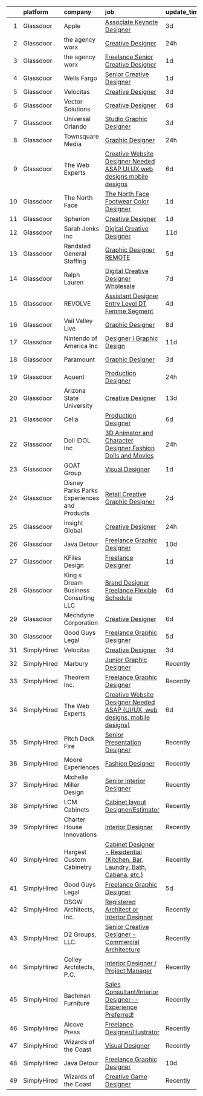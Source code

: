 

|    | platform    | company                                      | job                                                                                                                                                                                                                                                                                                                                                                                                                                                                                                                                                                                                                                                                                                                                                                                                                                                                                                                                                                                                                                                                                                                                                                                                                                                                                                                                                                                                                                                                       | update_time   | location              |
|---:|:------------|:---------------------------------------------|:--------------------------------------------------------------------------------------------------------------------------------------------------------------------------------------------------------------------------------------------------------------------------------------------------------------------------------------------------------------------------------------------------------------------------------------------------------------------------------------------------------------------------------------------------------------------------------------------------------------------------------------------------------------------------------------------------------------------------------------------------------------------------------------------------------------------------------------------------------------------------------------------------------------------------------------------------------------------------------------------------------------------------------------------------------------------------------------------------------------------------------------------------------------------------------------------------------------------------------------------------------------------------------------------------------------------------------------------------------------------------------------------------------------------------------------------------------------------------|:--------------|:----------------------|
|  1 | Glassdoor   | Apple                                        | [Associate Keynote Designer](https://www.glassdoor.com/partner/jobListing.htm?pos=121&ao=1136043&s=58&guid=00000181f6547be48c5bf4cf1a0bc350&src=GD_JOB_AD&t=SR&vt=w&cs=1_51b2e2d8&cb=1657695141402&jobListingId=1007994885822&jrtk=3-0-1g7r58v5ekhrc801-1g7r58v5rg2r3800-d364f6aa50efa23d-)                                                                                                                                                                                                                                                                                                                                                                                                                                                                                                                                                                                                                                                                                                                                                                                                                                                                                                                                                                                                                                                                                                                                                                               | 3d            | Cupertino, CA         |
|  2 | Glassdoor   | the agency worx                              | [Creative Designer](https://www.glassdoor.com/partner/jobListing.htm?pos=108&ao=1110586&s=58&guid=00000181f6547be48c5bf4cf1a0bc350&src=GD_JOB_AD&t=SR&vt=w&ea=1&cs=1_599f0707&cb=1657695141401&jobListingId=1007999979667&cpc=F41FEAB56D215062&jrtk=3-0-1g7r58v5ekhrc801-1g7r58v5rg2r3800-63945e7974dcb0bf--6NYlbfkN0CNOKpjDIEH11s39GTuUki_mvxNbnX5BtDlH5CMrheAnKze_5JrwQ4joDkGUDohP_RybvKQguCwO2bzn207p_14mbiHcywFIa1HWF2UP0_3f5Zk975uTAq5uCVwflsu_JCSQSKbiQ7a0xIZd76aSwml-WNW-2GZAACyMpIWDnwBr8SUJBdJ9gJtZ6GRC9VA3ztO7J7_PUqS2aUqBTXpYRzkGR_EJEVqktX3I8phT7KOJExcmQx6GE42YOfEiOrEisIc3U08YxH7IFexwMVGFWaLZzIibBJ6TTMcadINhWO1LhueAV99bIAA9PzoBcvb-4_hHe1Mxvx0x9R25mFBDS10tPaPIpTZ7qbpAV_Ab4sYDQCpxkYguh3yq5taw83ErSPtoh9SvB5aXunmJkb_vdI-Q3Asn6J6wA8VYRR-uB5QLdmn8z2Ki09h3NGjKkmqFUCqI9J7jJSrp_liJWbtFDIryMg4If3L2H9iGBVwuvTvI0-Q4AxxqDX6znj3sTf8Xms%3D)                                                                                                                                                                                                                                                                                                                                                                                                                                                                                                                                                                                                                | 24h           | Remote                |
|  3 | Glassdoor   | the agency worx                              | [Freelance Senior Creative Designer](https://www.glassdoor.com/partner/jobListing.htm?pos=111&ao=1110586&s=58&guid=00000181f6547be48c5bf4cf1a0bc350&src=GD_JOB_AD&t=SR&vt=w&ea=1&cs=1_86e3f4ce&cb=1657695141401&jobListingId=1007998735659&cpc=9908D8D4413DBB8A&jrtk=3-0-1g7r58v5ekhrc801-1g7r58v5rg2r3800-b5c41cbed128a677--6NYlbfkN0CNOKpjDIEH11s39GTuUki_mvxNbnX5BtDlH5CMrheAnKze_5JrwQ4joDkGUDohP_TA04WnU3xz8K_J9zmRNOF9Ri1EI2Q2bb9NQ-CezfspfnTBjQTnEa9VBhVw7Ap5OL0U3sVrDvue7xxMSHE-6OVqtzTv0qf6sE8nhqyjJuIjpa8PBry4FIvBQDA98jD0P99fg0AqD_-eUWyTGygMusyCjLQkyh2mpYAN6QL00kPlSkSS9fAtfGs526LL8f-CdPgTAhRDkLRrX0n9jYT3RI18FD_GllOlhzakm69RnlGbJ13QJ6vrtTzjLaRuhdsqsE-Gp-J87qNFx8QpX2GQn4ryr73Rd-MytxFT32_YPIl9jvoQp0eJnaKIwpHmfnAJlN-DvzGU-066NZkuX8T5nS4qLGOpHTtSLCUGQMbpLnMHiHMKWUPttMIQuCT7I63mfQd5HBIPubFbHFZHwt3xBK66uHn-1yirQgQ9UEgnVaFCdwmZ794x_R8zI-UIUISDh6U%3D)                                                                                                                                                                                                                                                                                                                                                                                                                                                                                                                                                                                               | 1d            | New York, NY          |
|  4 | Glassdoor   | Wells Fargo                                  | [Senior Creative Designer](https://www.glassdoor.com/partner/jobListing.htm?pos=105&ao=1110586&s=58&guid=00000181f6547be48c5bf4cf1a0bc350&src=GD_JOB_AD&t=SR&vt=w&cs=1_97ce9e8d&cb=1657695141399&jobListingId=1007998123713&cpc=334ABAF5D42DC775&jrtk=3-0-1g7r58v5ekhrc801-1g7r58v5rg2r3800-49905434c79913ed--6NYlbfkN0A0sLjryQUNkc81K2goHfqpo9JHml6Vo2yWT4XuRGLXtsN7afMoSAWdqBM3YHWeqUyQSD6a69BnF3DM5XVRxd-nXq6Rk28EhL1InB6dRjYNyz34TPjZc6EOxJNPAO2LEpbg0cv0Gg_4AzCc6sCV_mFe_9rDOhi5pxCrY9nbOlMvHI62ZgTUTFQ6OoQkiOsHozkk2uYS1ZljqD8WK8exVpY_3LXliqR0gVS-tiZmMYwt2RJRIUnIfx9_zJYulZ2_o1ZKGfLZgHzXxO8jNWK_2XX5VEEj5WQAO9bvknBZukBPAVJHDfr1GJ37O8dhwMIL0h_mYPyScokuDrxvRvc2cqmnFvqtnp0oOlT30sFJW7dkyjcHQpc73b2fQmsdo6Gts98GN_QUneIbODJ9_uzStWiE8sBV3ShgmTccbd0_-Mt2EgAo2QwUMR9tW-re8zJ5m0JXu6hCk9Qk2eIQii9nms9qG-_VpQwXZV27XUdiGU2gV3T-o6ry24hvFVnyH0fF0qcysJ4p8coTq1WlgdR6Pg6mD8ZNRofNUQapXWfPCPF_vv22rjZyrkR9Nlm-osNk30S9l8LQybn2brKrOimiuv7EVUGrJQl6ThtbZX9s9tk0kSnXx66OxmdjJNo24-uDK1nJxFim5g2nL23KKiFZ3m7ajiGGkswGIMRxd9DVYfn2mCQQQOQl97FI4t0wKUaXkZIUkn44B2wrk_ZDUq4i8vZKrpPhO85bNUBbhsejADVGoP32-9TcvKDD-ZoVVmPBYiPNlMq4xvsX9890CijwQFEe)                                                                                                                                                                                                                                                                                                                            | 1d            | Minneapolis, MN       |
|  5 | Glassdoor   | Velocitas                                    | [Creative Designer](https://www.glassdoor.com/partner/jobListing.htm?pos=112&ao=1136043&s=58&guid=00000181f6547be48c5bf4cf1a0bc350&src=GD_JOB_AD&t=SR&vt=w&ea=1&cs=1_3b39d8bc&cb=1657695141401&jobListingId=1007994273602&jrtk=3-0-1g7r58v5ekhrc801-1g7r58v5rg2r3800-40da8c048c689c67-)                                                                                                                                                                                                                                                                                                                                                                                                                                                                                                                                                                                                                                                                                                                                                                                                                                                                                                                                                                                                                                                                                                                                                                                   | 3d            | Remote                |
|  6 | Glassdoor   | Vector Solutions                             | [Creative Designer](https://www.glassdoor.com/partner/jobListing.htm?pos=125&ao=1136043&s=58&guid=00000181f6547be48c5bf4cf1a0bc350&src=GD_JOB_AD&t=SR&vt=w&cs=1_ce44abc1&cb=1657695141402&jobListingId=1007987063991&jrtk=3-0-1g7r58v5ekhrc801-1g7r58v5rg2r3800-9cbdacf844987992-)                                                                                                                                                                                                                                                                                                                                                                                                                                                                                                                                                                                                                                                                                                                                                                                                                                                                                                                                                                                                                                                                                                                                                                                        | 6d            | Tampa, FL             |
|  7 | Glassdoor   | Universal Orlando                            | [Studio Graphic Designer](https://www.glassdoor.com/partner/jobListing.htm?pos=103&ao=1110586&s=58&guid=00000181f6547be48c5bf4cf1a0bc350&src=GD_JOB_AD&t=SR&vt=w&cs=1_4360ba67&cb=1657695141398&jobListingId=1007994248704&cpc=B101C867B3EF2D75&jrtk=3-0-1g7r58v5ekhrc801-1g7r58v5rg2r3800-d9b1f3fc848eb774--6NYlbfkN0A8dBNt2Xi2s2VyZMdbOlonzlm4bxv48OGaZczYzhjJpiI6hl9onzamCWYK6p40cmrPf8KFpFvn169F_2osZ3DcvhF0c06k_J5nKJf9_mtiga3ModBMry0t06a5__qkQh5wXE00SN3RUxBOu0o2Ml_bTxODvHTTgKmsqM_q7xVbXXYeAfkCBAGeAG2ANeBf-0j1r50ir1JoEnQ3VSpAkXnqRIWpsVeTBKZOUvu-tx4zEPBUOI73-2amLz-K6RZmcIrvlZSf0M0rrpFwt_6rc39Tngg6r1vHMv9xxI1T09TSn9HwXnU7GUVLSjJtzUqFlTQzYFzsfzr78EsphMN9n4UECUxyIwgATHjT6A296Ve_MY3DFPJ6EEQtnkqmTdT6MlKvs3s08SMzPRtBLge_e8RS2bdmfo2wpBgLVNrcGzDBZ4S0e_DCLeVdqAKSFxm0NLCmBS2iDqfXdCVLXTvb-p0E_B4vUYV56BMywdEV1_xA1VqcBEf6xjgPS9ScL15_7Lmye0VR3u_3i5aXU01rfbwDmeDjsoz2Q4rC_yPx-DR5kOUOHEP6kQfblvQkRw3mF9snUfC5K5weWaQIEzC-8u0thBtsyEF8WdNyryDWea_HhHGCZRlwPlbClHkeLH2WWi-mpeFdIvWeIMzy8ac318BnJAe0gDqsh9DS3jxWUkj-y89r4Gj8fC7gK-bmQBASDpUkwuqVSAcGHb4jJadMWN-gTf0mvrsX_ZV2k0a8_YALttI-PQtnMFXTOI06r5MDSPrO-dcE5Ho5CmSS9irfvWYvh0DEYF8r4Saw8mW8qE9mdXw-0Z5TnAZ9OWyxObPiVcpT5e_7zK5UkrLgxh0D4yS0Q5VhBh-xeBgIrHETVclyWt9Jippv5Um8pRiI-wduZ5P0QXv1xdrbazBHEBLKFTVr0OXk7zj8iFNEeeMy9SslVRcwrdo8BGjdddHZeNPGy4XO7VsnepZttpLYu1BmRX9_jDFPObcejU_1hOeBqDQbKcnjB59wzHnWzW-uLPFrt5oHo0Fqp5Gd1MVYQqKHu3w4MgkthWesL8VdCwdwKU5uFairb_RaWmpVGswZTo16dqpsv9YDs4-PuA%3D%3D) | 3d            | Orlando, FL           |
|  8 | Glassdoor   | Townsquare Media                             | [Graphic Designer](https://www.glassdoor.com/partner/jobListing.htm?pos=127&ao=1136043&s=58&guid=00000181f6547be48c5bf4cf1a0bc350&src=GD_JOB_AD&t=SR&vt=w&ea=1&cs=1_9b9e1183&cb=1657695141402&jobListingId=1008000280851&jrtk=3-0-1g7r58v5ekhrc801-1g7r58v5rg2r3800-93a2ead8f58ddc6e-)                                                                                                                                                                                                                                                                                                                                                                                                                                                                                                                                                                                                                                                                                                                                                                                                                                                                                                                                                                                                                                                                                                                                                                                    | 24h           | Charlotte, NC         |
|  9 | Glassdoor   | The Web Experts                              | [Creative Website Designer Needed ASAP  UI UX  web designs  mobile designs ](https://www.glassdoor.com/partner/jobListing.htm?pos=114&ao=1136043&s=58&guid=00000181f6547be48c5bf4cf1a0bc350&src=GD_JOB_AD&t=SR&vt=w&ea=1&cs=1_3fd91355&cb=1657695141401&jobListingId=1007987314718&jrtk=3-0-1g7r58v5ekhrc801-1g7r58v5rg2r3800-006496345e05e91e-)                                                                                                                                                                                                                                                                                                                                                                                                                                                                                                                                                                                                                                                                                                                                                                                                                                                                                                                                                                                                                                                                                                                          | 6d            | Remote                |
| 10 | Glassdoor   | The North Face                               | [The North Face  Footwear Color Designer](https://www.glassdoor.com/partner/jobListing.htm?pos=120&ao=1136043&s=58&guid=00000181f6547be48c5bf4cf1a0bc350&src=GD_JOB_AD&t=SR&vt=w&cs=1_76dca9d7&cb=1657695141402&jobListingId=1007998070345&jrtk=3-0-1g7r58v5ekhrc801-1g7r58v5rg2r3800-da2d3e2e160afeb7-)                                                                                                                                                                                                                                                                                                                                                                                                                                                                                                                                                                                                                                                                                                                                                                                                                                                                                                                                                                                                                                                                                                                                                                  | 1d            | Denver, CO            |
| 11 | Glassdoor   | Spherion                                     | [Creative Designer](https://www.glassdoor.com/partner/jobListing.htm?pos=107&ao=1110586&s=58&guid=00000181f6547be48c5bf4cf1a0bc350&src=GD_JOB_AD&t=SR&vt=w&ea=1&cs=1_698f1a91&cb=1657695141399&jobListingId=1007997451737&cpc=B076152010A3B66C&jrtk=3-0-1g7r58v5ekhrc801-1g7r58v5rg2r3800-1e1398609a68b71d--6NYlbfkN0BpNZHkGCYrNx41be8qaaTe0TzeBrdPS_PZvndxEDoRqCuH3CNcO_WgIxvH872q8BXocWzhpZ2eRKqkciQtsNBTawKLGBCPr2cWDGwrhQ-bf1cswthjJFSiqlVhhCMNwL2HoaXnVr_hlWdlAjgOm77T8-YWdXZWO3viAo31AQo78StG72DOM7TWp8lqTKskptDffn4gAaF6R7DsW1CGFOm8ntO_0yHHbSWfuxGVvRoT5T8yRP9xZuMN45BdrOF-z-fIDA5TOvzptPPBjq9Jp_MiCdq7TPZRNjnB8WkW-5jWRMZL_qM04uHrZ8Ip5gGufhS50f33TUAaEqmqOPujiMBI53v6IAxcVPU7z-L8lkrY7s07cnCG0610nWaIfDnN1sq5hr4vhfnfrtSxKjUiRtaLhyaUNo80rts63swH_pZEp8IeoRKmKROa_Crtv2I8sdNzIzA36CVp4-d88lszazpqulJ8lB1irViUiCEZbIM4BkyE18T0y-sxukf2ABvVE_vDvUiHDmc-Hw%3D%3D)                                                                                                                                                                                                                                                                                                                                                                                                                                                                                                                                                                                                  | 1d            | Lebanon, IN           |
| 12 | Glassdoor   | Sarah Jenks Inc                              | [Digital Creative Designer](https://www.glassdoor.com/partner/jobListing.htm?pos=128&ao=1136043&s=58&guid=00000181f6547be48c5bf4cf1a0bc350&src=GD_JOB_AD&t=SR&vt=w&ea=1&cs=1_f2e38490&cb=1657695141403&jobListingId=1007977320984&jrtk=3-0-1g7r58v5ekhrc801-1g7r58v5rg2r3800-4650c02421c899cf-)                                                                                                                                                                                                                                                                                                                                                                                                                                                                                                                                                                                                                                                                                                                                                                                                                                                                                                                                                                                                                                                                                                                                                                           | 11d           | Medfield, MA          |
| 13 | Glassdoor   | Randstad General Staffing                    | [Graphic Designer   REMOTE](https://www.glassdoor.com/partner/jobListing.htm?pos=110&ao=1110586&s=58&guid=00000181f6547be48c5bf4cf1a0bc350&src=GD_JOB_AD&t=SR&vt=w&ea=1&cs=1_c1e789b5&cb=1657695141400&jobListingId=1007990726948&cpc=2CAED5C921A5F994&jrtk=3-0-1g7r58v5ekhrc801-1g7r58v5rg2r3800-4705afaf81c910a4--6NYlbfkN0BP0SNj5t90jkfF5SbRhYc-YYyKnIlIACqwosTKYtJiUOPFcGVraBBNH3PqNVaKMlOuVmRJWKrrq4EM2jRhWlKfZxM8eXEywoHlN3U-M2UVWO94To79VdvpioeFj0KoewcVhePBU7vspZEM1G4UbOHc7zykI3Y0lskQjYjoXHr1-1fzniQvjeCbaTnFzzO3sOcAt_Ic9LLFUTaXdMJGyn7o6Qj50jRCu8SzlSMTNlp1kO6xgCzZ2A45hsCpqEAwmz-IkvDN8rcqP-HYs0tmGEaky8I-dCCMpeO5S6ZfLFo4Zk9WLj4mAgXvElpWGbe4RxcnTnLiGg5P2ZG-RnJLd1wQcPwYGq9e-vVuyY_mLTdPZhbBum95BxIjcCy-PXu6ip2yysQBcNNRTwX0FHfcpzcGSR2wfy2zmsg8mRue9PqXEZFaFyVQKYwGiv7iHyIbUKMYOnkmrpkvAjtVoAEd2-i3lHOaIQTHZDg6gtn3ycImnpjslp_bc9QAMoLEpmwz06UF33_NVPH8NNlih6Mu6WAUOiBqltGdE6NWJK4xIbXlnF8a2qTtwi5O1nRo1rB37N-wjYT2MwUGHGLjgoHE3m2oVfX9DraCgasU2_nG00Zvk4HY_dxP9JR07j-oVVPcFZPOUedPpHNFuWM1WKgTYQpl7VGORBmBlKo%3D)                                                                                                                                                                                                                                                                                                                                                                                                                                        | 5d            | Remote                |
| 14 | Glassdoor   | Ralph Lauren                                 | [Digital Creative Designer  Wholesale](https://www.glassdoor.com/partner/jobListing.htm?pos=115&ao=1136043&s=58&guid=00000181f6547be48c5bf4cf1a0bc350&src=GD_JOB_AD&t=SR&vt=w&cs=1_84e700c2&cb=1657695141401&jobListingId=1007985119112&jrtk=3-0-1g7r58v5ekhrc801-1g7r58v5rg2r3800-e7ecfeeaec9fccb3-)                                                                                                                                                                                                                                                                                                                                                                                                                                                                                                                                                                                                                                                                                                                                                                                                                                                                                                                                                                                                                                                                                                                                                                     | 7d            | New York, NY          |
| 15 | Glassdoor   | REVOLVE                                      | [Assistant Designer  Entry Level  DT Femme Segment ](https://www.glassdoor.com/partner/jobListing.htm?pos=117&ao=1136043&s=58&guid=00000181f6547be48c5bf4cf1a0bc350&src=GD_JOB_AD&t=SR&vt=w&ea=1&cs=1_3055d78e&cb=1657695141403&jobListingId=1007993924012&jrtk=3-0-1g7r58v5ekhrc801-1g7r58v5rg2r3800-03329505be47d97b-)                                                                                                                                                                                                                                                                                                                                                                                                                                                                                                                                                                                                                                                                                                                                                                                                                                                                                                                                                                                                                                                                                                                                                  | 4d            | Los Angeles, CA       |
| 16 | Glassdoor   | Vail Valley Live                             | [Graphic Designer](https://www.glassdoor.com/partner/jobListing.htm?pos=122&ao=1136043&s=58&guid=00000181f6547be48c5bf4cf1a0bc350&src=GD_JOB_AD&t=SR&vt=w&ea=1&cs=1_295c11a7&cb=1657695141402&jobListingId=1007982837774&jrtk=3-0-1g7r58v5ekhrc801-1g7r58v5rg2r3800-a68e0fb8a05972df-)                                                                                                                                                                                                                                                                                                                                                                                                                                                                                                                                                                                                                                                                                                                                                                                                                                                                                                                                                                                                                                                                                                                                                                                    | 8d            | Remote                |
| 17 | Glassdoor   | Nintendo of America Inc                      | [Designer I  Graphic Design](https://www.glassdoor.com/partner/jobListing.htm?pos=129&ao=1136043&s=58&guid=00000181f6547be48c5bf4cf1a0bc350&src=GD_JOB_AD&t=SR&vt=w&cs=1_952db3a0&cb=1657695141403&jobListingId=1007977904873&jrtk=3-0-1g7r58v5ekhrc801-1g7r58v5rg2r3800-0abbcf95c7919a0d-)                                                                                                                                                                                                                                                                                                                                                                                                                                                                                                                                                                                                                                                                                                                                                                                                                                                                                                                                                                                                                                                                                                                                                                               | 11d           | Redmond, WA           |
| 18 | Glassdoor   | Paramount                                    | [Graphic Designer](https://www.glassdoor.com/partner/jobListing.htm?pos=124&ao=1136043&s=58&guid=00000181f6547be48c5bf4cf1a0bc350&src=GD_JOB_AD&t=SR&vt=w&cs=1_9659bf15&cb=1657695141402&jobListingId=1007994729738&jrtk=3-0-1g7r58v5ekhrc801-1g7r58v5rg2r3800-15ee6a645793f452-)                                                                                                                                                                                                                                                                                                                                                                                                                                                                                                                                                                                                                                                                                                                                                                                                                                                                                                                                                                                                                                                                                                                                                                                         | 3d            | New York, NY          |
| 19 | Glassdoor   | Aquent                                       | [Production Designer](https://www.glassdoor.com/partner/jobListing.htm?pos=109&ao=1110586&s=58&guid=00000181f6547be48c5bf4cf1a0bc350&src=GD_JOB_AD&t=SR&vt=w&cs=1_18a37aaa&cb=1657695141399&jobListingId=1008001116189&cpc=9DC6E4D8324653EE&jrtk=3-0-1g7r58v5ekhrc801-1g7r58v5rg2r3800-690ea9a160405fa7--6NYlbfkN0DMrcEu7yrtATojKJA7cEzGQ3FdRGWLh0CZQInL4ECGI9gD0Wolx9R2v-Aex0-GK05W53OkiJifQxlRavF4jv6APzz-RK37WNysVXED3ZYFun9U7efaEyA0TQ9uauy9vzrdJYvjMG3TgDS4jSgzLd0D2qTawX-pzCyzLkwH6byobke8Shh9hT6fOGgQMNUC62iGQrO2SxsGUIeagw44e6Xz6nMAvQqleemcgtUKjCSXlyqVAvmwqrRSvev8VwU5BPOhvBZrZDJq9j3I2WY8cq4JnvYqyXJcDT4BK47TAyG1ZluhcBqaOnRK7sn0W1xV40szzYakyseo7wk69qAn208FO4PmIb92-7Tj3ZqXqVB71nUj01oSFOBz1acT70eGBN_TEqXNN-rJBzSLU4-_6IoFZyoPCJ4vsZ4KwVSBnWbYVs6RoUTfPc-THuHH3zj87VMKF3pA1I-abA%3D%3D)                                                                                                                                                                                                                                                                                                                                                                                                                                                                                                                                                                                                                                                                     | 24h           | Austin, TX            |
| 20 | Glassdoor   | Arizona State University                     | [Creative Designer](https://www.glassdoor.com/partner/jobListing.htm?pos=130&ao=1136043&s=58&guid=00000181f6547be48c5bf4cf1a0bc350&src=GD_JOB_AD&t=SR&vt=w&cs=1_dadedfe4&cb=1657695141403&jobListingId=1007970993077&jrtk=3-0-1g7r58v5ekhrc801-1g7r58v5rg2r3800-83b6d2634fa99ea3-)                                                                                                                                                                                                                                                                                                                                                                                                                                                                                                                                                                                                                                                                                                                                                                                                                                                                                                                                                                                                                                                                                                                                                                                        | 13d           | Tempe, AZ             |
| 21 | Glassdoor   | Cella                                        | [Production Designer](https://www.glassdoor.com/partner/jobListing.htm?pos=102&ao=1110586&s=58&guid=00000181f6547be48c5bf4cf1a0bc350&src=GD_JOB_AD&t=SR&vt=w&cs=1_6864b842&cb=1657695141398&jobListingId=1007988004455&cpc=A65DF3A704A48F9B&jrtk=3-0-1g7r58v5ekhrc801-1g7r58v5rg2r3800-661a33f648736994--6NYlbfkN0ABL5jwqrJX8j4-zsE1pdctockIOMh3bUiDojLxDHSgfnyfdrl215GIT9Vdrv6w9Un7pt__NKFrEMXdFNI_-gXMZ64BdvBYCKAUevBPGXI9NHic9JvK49a230Zb2X6vcVYsrNyAKFJIlLC1TSb_-oWrcLHXJ76qSu6kicEr981IggWbCYTOMHxQXlq-Uhtvu2DxOzXRFLVx530LQCmVFhvMCnl1na11M8oTjH87LIyPYYfkMxaCAwUZiU7UQSBfmHqHZOoplT0yf2XWLhTdXEJDKn1yHRG5Xo1IhQ7ASRtswPoJv3ZwTWTnfA_D1OqkRWHQahv-4oWr00YQQCyUcT3yxLUMtTAfD4G16BhA6uCBWAYaxc5elRnr9WwORZI4NMdu52wjfKe74q1J6mqFlW4jbltqvkAskSu_6sFqPiBYNUDJ2CQqXzAKyC69zr4SS7O8V2yh3t1HbrgRb9ozwHx1-tQcDBavDWJRcHjoif_dFGYQUGXaGO54rZawUY1YjcaFxAiOqXmD7CG9x_pkQmG2MMA5foCQUHPRTkxL6bJPWqXtKqOa7Y9ZfOnt9pCkD9llb5-gjvD2uduES82e_MT5AGkjwLqyC4JMAvBViiPfN1XiTYB99VAjJRG9zcPxUfGkQ8IUm9IXRwZGnEJm2f_eR3eJv_D3uk5c4h8BPj2Y5ctgq_BrNKJopKEd7pBu3NdS5iEkHFNr5QfpY4Hpk1ZQbAQU0YJlbOGSjxrxg0Bb3M0iaD3c_sIm4BS6vhDOLT4%3D)                                                                                                                                                                                                                                                                                                                                                   | 6d            | Dallas, TX            |
| 22 | Glassdoor   | Doll IDOL Inc                                | [3D Animator and Character Designer   Fashion Dolls and Movies](https://www.glassdoor.com/partner/jobListing.htm?pos=119&ao=1136043&s=58&guid=00000181f6547be48c5bf4cf1a0bc350&src=GD_JOB_AD&t=SR&vt=w&ea=1&cs=1_5f348502&cb=1657695141402&jobListingId=1008000050419&jrtk=3-0-1g7r58v5ekhrc801-1g7r58v5rg2r3800-692803b7bef0db82-)                                                                                                                                                                                                                                                                                                                                                                                                                                                                                                                                                                                                                                                                                                                                                                                                                                                                                                                                                                                                                                                                                                                                       | 24h           | Remote                |
| 23 | Glassdoor   | GOAT Group                                   | [Visual Designer](https://www.glassdoor.com/partner/jobListing.htm?pos=126&ao=1136043&s=58&guid=00000181f6547be48c5bf4cf1a0bc350&src=GD_JOB_AD&t=SR&vt=w&ea=1&cs=1_b20a7a22&cb=1657695141402&jobListingId=1007998032082&jrtk=3-0-1g7r58v5ekhrc801-1g7r58v5rg2r3800-4dfe2c3baada2ac6-)                                                                                                                                                                                                                                                                                                                                                                                                                                                                                                                                                                                                                                                                                                                                                                                                                                                                                                                                                                                                                                                                                                                                                                                     | 1d            | Los Angeles, CA       |
| 24 | Glassdoor   | Disney Parks Parks  Experiences and Products | [Retail Creative Graphic Designer](https://www.glassdoor.com/partner/jobListing.htm?pos=104&ao=1110586&s=58&guid=00000181f6547be48c5bf4cf1a0bc350&src=GD_JOB_AD&t=SR&vt=w&cs=1_a960de17&cb=1657695141399&jobListingId=1007995813881&cpc=C4A69CCDBB3B9599&jrtk=3-0-1g7r58v5ekhrc801-1g7r58v5rg2r3800-c9b8dbea7348a4e7--6NYlbfkN0DAFTyt7pbDCC2JPO79CSdi1dIb81yjczP5qsKcZIxgiRd1qisRd4re16D_VG3-wzUWs9OwoP3tNCVod-x4ixhAENJYn7zaAvT-O2dT1nectX2vuKd3XwIXTh_M96hf5SVUU7yCcdLtHPLwIlarxzG5DmHTpOqNGGhf288MimHLaqG1vAdumAMzskDtPRMadMk_NfVCUQii03mWsxm_hZlSrhETsEZN-l9l6Qoc4z7BUXx3u38swBWNkK8wBu0QKHE0GBCPcnFGfE1A9yXRWb_V311BMnX1XWnbbMW8JZg9vaWez5qSL7JhH8fgmLLcywQ3wBnKmPhdTz9mt1HLjvxmgTm307ge2FbxRZhzJCohL8HX1nEnZAV9Ajpo3kWi2q_VyBeTKfMIEIzCwo8ihLbv6mLAopPDUV-5P-BAjA402Q_06ZKKMLFB5Wn_wS9e0PLzY3bjivz7jw%3D%3D)                                                                                                                                                                                                                                                                                                                                                                                                                                                                                                                                                                                                                                                        | 2d            | Seattle, WA           |
| 25 | Glassdoor   | Insight Global                               | [Creative Designer](https://www.glassdoor.com/partner/jobListing.htm?pos=106&ao=1110586&s=58&guid=00000181f6547be48c5bf4cf1a0bc350&src=GD_JOB_AD&t=SR&vt=w&cs=1_dcdd5ab0&cb=1657695141399&jobListingId=1008000003584&cpc=6FC5BA77C9A4CD78&jrtk=3-0-1g7r58v5ekhrc801-1g7r58v5rg2r3800-8a60e29f1ee4431f--6NYlbfkN0BKkHZu3wF05EeDimN_p6sYpKCMArvwa95YdH7UpkaBCqc7l59Erwqcm87s8bKO7itaYRS7I2DEaG3_0nxB3h8weMowPUDdjWwCb4iu3DIi0gdQuJVQ2azOZQDvE3MgTITb6ggnsNW2KHEU5jt_2jeJrwmXBl1cDe9l5zY0hfZbvioxVxeHHbWMUT-yDe8oZBXjZ78YvdDLKtIj5GgbY7ubA7OXKTkiAt_1LfASXqQ8BQJyeNBhK9pAS7jsOTrJyHMAqDdPh7jrYT9UWn4eN_e-3F21GXYYeDod2jdB81pS-uCRaHwSL0CH0kOdnFTRConKwfGeT6wKrZ8t6xvDpHNVujfzgGPSxZBpno34Ti6clxhomM3A-yxZN8f2TLc3LThxG6ZEOis-9SLUQJsI8nJy6-mHnaW4ugpqQfVvqIENbx6C9mPItCZA5K-K2VAse1KnsXEh_-IJ8oVWSklowNP-H4lgYbwyMMbYjgAmAEMPHaS9i80PAVB-)                                                                                                                                                                                                                                                                                                                                                                                                                                                                                                                                                                                                                                   | 24h           | Charlotte, NC         |
| 26 | Glassdoor   | Java Detour                                  | [Freelance Graphic Designer](https://www.glassdoor.com/partner/jobListing.htm?pos=123&ao=1136043&s=58&guid=00000181f6547be48c5bf4cf1a0bc350&src=GD_JOB_AD&t=SR&vt=w&ea=1&cs=1_32887119&cb=1657695141402&jobListingId=1007979088453&jrtk=3-0-1g7r58v5ekhrc801-1g7r58v5rg2r3800-dfbfdab49e03993d-)                                                                                                                                                                                                                                                                                                                                                                                                                                                                                                                                                                                                                                                                                                                                                                                                                                                                                                                                                                                                                                                                                                                                                                          | 10d           | Remote                |
| 27 | Glassdoor   | KFiles Design                                | [Freelance Designer](https://www.glassdoor.com/partner/jobListing.htm?pos=101&ao=1110586&s=58&guid=00000181f6547be48c5bf4cf1a0bc350&src=GD_JOB_AD&t=SR&vt=w&ea=1&cs=1_c24c0601&cb=1657695141399&jobListingId=1007997872938&cpc=70E6D4E49C80165A&jrtk=3-0-1g7r58v5ekhrc801-1g7r58v5rg2r3800-782ffa934b1e7812--6NYlbfkN0CNayYzF1mBaI40OgT78t3Q2d9IxlwDzhsYR4HK7epYUcvSE9uhuRnTOrJzDd_il_Tl8lfoqHHwvYgbRA0rBENM8uozHLQNWdMwVy3EBZTC3rbldZL3rWkiUQR4jujBnpZgHhteieXQ4gf77yrwuuGsJFKAPZlz1uB9di9mYN1n2wahlEGXlGWCboaGvhXp81ds8J_vOZtrXv_NI1NM-wkLmuc_1Ls3y3ouGtl7V6fIly27PriPKfodhRQ_h3NKiely4vfCQ_TYGi5L8l3aJoTiRxdZuQifATkcaB0129JUzfz2lMWFBKr0RZyFf-vK59XDiBNF2TYr4TTJGLy-nHDX5zidHLDW3GbB77KbH5ik3UuzIWRz3u5GXjP_FidD0l0kRiMWQ1oPYuzEfA6L91TOgldtXI1g3aegNjaM97ffyp03zgNaLFYuMPzFiRA8bbzLe-7ZNOTdQS3GULHX188BAghQsSGZEpst7_Iyj3xjaBI0b8ar68py8-IwRF6epuo%3D)                                                                                                                                                                                                                                                                                                                                                                                                                                                                                                                                                                                                               | 1d            | Charlotte, NC         |
| 28 | Glassdoor   | King s Dream Business Consulting  LLC        | [Brand Designer  Freelance  Flexible Schedule ](https://www.glassdoor.com/partner/jobListing.htm?pos=118&ao=1136043&s=58&guid=00000181f6547be48c5bf4cf1a0bc350&src=GD_JOB_AD&t=SR&vt=w&ea=1&cs=1_601b9be6&cb=1657695141401&jobListingId=1007987829320&jrtk=3-0-1g7r58v5ekhrc801-1g7r58v5rg2r3800-3eb121c0ff340177-)                                                                                                                                                                                                                                                                                                                                                                                                                                                                                                                                                                                                                                                                                                                                                                                                                                                                                                                                                                                                                                                                                                                                                       | 6d            | Remote                |
| 29 | Glassdoor   | Mechdyne Corporation                         | [Creative Designer](https://www.glassdoor.com/partner/jobListing.htm?pos=116&ao=1136043&s=58&guid=00000181f6547be48c5bf4cf1a0bc350&src=GD_JOB_AD&t=SR&vt=w&cs=1_be13c8cb&cb=1657695141401&jobListingId=1007987761050&jrtk=3-0-1g7r58v5ekhrc801-1g7r58v5rg2r3800-4ef0f1c13bfa6a63-)                                                                                                                                                                                                                                                                                                                                                                                                                                                                                                                                                                                                                                                                                                                                                                                                                                                                                                                                                                                                                                                                                                                                                                                        | 6d            | Remote                |
| 30 | Glassdoor   | Good Guys Legal                              | [Freelance Graphic Designer](https://www.glassdoor.com/partner/jobListing.htm?pos=113&ao=1136043&s=58&guid=00000181f6547be48c5bf4cf1a0bc350&src=GD_JOB_AD&t=SR&vt=w&ea=1&cs=1_e5665cff&cb=1657695141401&jobListingId=1007990589634&jrtk=3-0-1g7r58v5ekhrc801-1g7r58v5rg2r3800-8d7250e8167ebbb4-)                                                                                                                                                                                                                                                                                                                                                                                                                                                                                                                                                                                                                                                                                                                                                                                                                                                                                                                                                                                                                                                                                                                                                                          | 5d            | Remote                |
| 31 | SimplyHired | Velocitas                                    | [Creative Designer](https://www.simplyhired.com/job/BLtwQ3dRGaZJf8mN5X7d7ry3a2llJV8Z0ePYxRJzJj7VeJX4YYpcSA?q=creative+designer)                                                                                                                                                                                                                                                                                                                                                                                                                                                                                                                                                                                                                                                                                                                                                                                                                                                                                                                                                                                                                                                                                                                                                                                                                                                                                                                                           | 3d            | Remote                |
| 32 | SimplyHired | Marbury                                      | [Junior Graphic Designer](https://www.simplyhired.com/job/MH8gQthZdwZl4mhAOI5f9bItaWa8oPpv_aqPrn1pKm0Dzb0oAGGYEA?q=creative+designer)                                                                                                                                                                                                                                                                                                                                                                                                                                                                                                                                                                                                                                                                                                                                                                                                                                                                                                                                                                                                                                                                                                                                                                                                                                                                                                                                     | Recently      | Remote                |
| 33 | SimplyHired | Theorem Inc.                                 | [Freelance Graphic Designer](https://www.simplyhired.com/job/X9uns7gwmHwlm_ccFdh4AiB-UXISgpLZ7m-DP3rc-uv3Ok7Ouux7Ig?q=creative+designer)                                                                                                                                                                                                                                                                                                                                                                                                                                                                                                                                                                                                                                                                                                                                                                                                                                                                                                                                                                                                                                                                                                                                                                                                                                                                                                                                  | Recently      | Remote                |
| 34 | SimplyHired | The Web Experts                              | [Creative Website Designer Needed ASAP (UI/UX, web designs, mobile designs)](https://www.simplyhired.com/job/l-egCQiYg6FAtzLn9s0wN-WzeWW5snE-ksAblGGZvNSlnpUcsuhHqA?q=creative+designer)                                                                                                                                                                                                                                                                                                                                                                                                                                                                                                                                                                                                                                                                                                                                                                                                                                                                                                                                                                                                                                                                                                                                                                                                                                                                                  | 6d            | Remote                |
| 35 | SimplyHired | Pitch Deck Fire                              | [Senior Presentation Designer](https://www.simplyhired.com/job/jYNTnV-puvkSD-LiXWowLCQsrIrlIgUc9XdxbeCKV4VMJpASc_8p9Q?q=creative+designer)                                                                                                                                                                                                                                                                                                                                                                                                                                                                                                                                                                                                                                                                                                                                                                                                                                                                                                                                                                                                                                                                                                                                                                                                                                                                                                                                | Recently      | Remote                |
| 36 | SimplyHired | Moore Experiences                            | [Fashion Designer](https://www.simplyhired.com/job/F0YdUO4YKzlECSuAU2ZVaiFIRXD6hjBf6rhzg1r2hFuffSFCtiCgoA?q=creative+designer)                                                                                                                                                                                                                                                                                                                                                                                                                                                                                                                                                                                                                                                                                                                                                                                                                                                                                                                                                                                                                                                                                                                                                                                                                                                                                                                                            | Recently      | Remote +1 location    |
| 37 | SimplyHired | Michelle Miller Design                       | [Senior Interior Designer](https://www.simplyhired.com/job/Sys27llYxhHd2Iu__rvU_izDDcx-fz8jwbDpbCIOLy5Dr_B0O3v-Mg?q=creative+designer)                                                                                                                                                                                                                                                                                                                                                                                                                                                                                                                                                                                                                                                                                                                                                                                                                                                                                                                                                                                                                                                                                                                                                                                                                                                                                                                                    | Recently      | Saint Petersburg, FL  |
| 38 | SimplyHired | LCM Cabinets                                 | [Cabinet layout Designer/Estimator](https://www.simplyhired.com/job/DGSlfiUPWVOU_IlQXYWu3NE8c65_nAMngwGpdSuOIPTgYpGha4wvXw?q=creative+designer)                                                                                                                                                                                                                                                                                                                                                                                                                                                                                                                                                                                                                                                                                                                                                                                                                                                                                                                                                                                                                                                                                                                                                                                                                                                                                                                           | Recently      | Monroe, WA            |
| 39 | SimplyHired | Charter House Innovations                    | [Interior Designer](https://www.simplyhired.com/job/pUH7HINwbS8DZFgpS9-Qd9JDxnG-D9Lvjngrgni9IlgKb8KYQ0gx-A?q=creative+designer)                                                                                                                                                                                                                                                                                                                                                                                                                                                                                                                                                                                                                                                                                                                                                                                                                                                                                                                                                                                                                                                                                                                                                                                                                                                                                                                                           | Recently      | Zeeland, MI           |
| 40 | SimplyHired | Hargest Custom Cabinetry                     | [Cabinet Designer - Residential (Kitchen, Bar, Laundry, Bath, Cabana, etc.)](https://www.simplyhired.com/job/eqrMA3UfNogcdBAaE0p_d3QqCc7UzNbwjeG0yjY7lLILwYbdu_9WtA?q=creative+designer)                                                                                                                                                                                                                                                                                                                                                                                                                                                                                                                                                                                                                                                                                                                                                                                                                                                                                                                                                                                                                                                                                                                                                                                                                                                                                  | Recently      | Cumberland County, NJ |
| 41 | SimplyHired | Good Guys Legal                              | [Freelance Graphic Designer](https://www.simplyhired.com/job/jM1OHYhB0Kfw4TqnTCopBSQInBBYgm1dZI-1q0Tbs6fAsULJpHfgCw?q=creative+designer)                                                                                                                                                                                                                                                                                                                                                                                                                                                                                                                                                                                                                                                                                                                                                                                                                                                                                                                                                                                                                                                                                                                                                                                                                                                                                                                                  | 5d            | Remote                |
| 42 | SimplyHired | DSGW Architects, Inc.                        | [Registered Architect or Interior Designer](https://www.simplyhired.com/job/zhDBR90v1tL0BYtP-qYay76bxoCjnW4YC1NEmtPQvMFPKYcPwL6Hgg?q=creative+designer)                                                                                                                                                                                                                                                                                                                                                                                                                                                                                                                                                                                                                                                                                                                                                                                                                                                                                                                                                                                                                                                                                                                                                                                                                                                                                                                   | Recently      | Minnesota             |
| 43 | SimplyHired | D2 Groups, LLC.                              | [Senior Creative Designer - Commercial Architecture](https://www.simplyhired.com/job/Yzphuvu4v4KIeGAg97r-GC4K2aaGuq7WuIAfSSpOBYl9P_dmzDtnLw?q=creative+designer)                                                                                                                                                                                                                                                                                                                                                                                                                                                                                                                                                                                                                                                                                                                                                                                                                                                                                                                                                                                                                                                                                                                                                                                                                                                                                                          | Recently      | King of Prussia, PA   |
| 44 | SimplyHired | Colley Architects, P.C.                      | [Interior Designer / Project Manager](https://www.simplyhired.com/job/1_AKd20zbAVYuVuimSFQQFRuE2ScgAGKuVb47R5pZ_dBMnvjp2ddmA?q=creative+designer)                                                                                                                                                                                                                                                                                                                                                                                                                                                                                                                                                                                                                                                                                                                                                                                                                                                                                                                                                                                                                                                                                                                                                                                                                                                                                                                         | Recently      | Blacksburg, VA        |
| 45 | SimplyHired | Bachman Furniture                            | [Sales Consultant/Interior Designer-- Experience Preferred!](https://www.simplyhired.com/job/6TuJt7dhkjzybzgT-N8n2n4rIMgK9cfgACJfhp90n_CRte5UgeCTFg?q=creative+designer)                                                                                                                                                                                                                                                                                                                                                                                                                                                                                                                                                                                                                                                                                                                                                                                                                                                                                                                                                                                                                                                                                                                                                                                                                                                                                                  | Recently      | Milwaukee, WI         |
| 46 | SimplyHired | Alcove Press                                 | [Freelance Designer/Illustrator](https://www.simplyhired.com/job/NFPOnORXu61AwCEsRn-lJr_s0fZ_cbKUmLO_BOEuhEuZwGrhey-t1A?q=creative+designer)                                                                                                                                                                                                                                                                                                                                                                                                                                                                                                                                                                                                                                                                                                                                                                                                                                                                                                                                                                                                                                                                                                                                                                                                                                                                                                                              | Recently      | Remote                |
| 47 | SimplyHired | Wizards of the Coast                         | [Visual Designer](https://www.simplyhired.com/job/ELCYjESeDW8VyKiC_jZO8kP-QZZRKQ0SuEe4JWBL_VgEPDMhcOEVKQ?q=creative+designer)                                                                                                                                                                                                                                                                                                                                                                                                                                                                                                                                                                                                                                                                                                                                                                                                                                                                                                                                                                                                                                                                                                                                                                                                                                                                                                                                             | Recently      | Renton, WA            |
| 48 | SimplyHired | Java Detour                                  | [Freelance Graphic Designer](https://www.simplyhired.com/job/yTHNGr_2rj2rfiuzlpX9okId_jQHvk40sZ-q7z_fbjJVdtYJZTmMWg?q=creative+designer)                                                                                                                                                                                                                                                                                                                                                                                                                                                                                                                                                                                                                                                                                                                                                                                                                                                                                                                                                                                                                                                                                                                                                                                                                                                                                                                                  | 10d           | Remote                |
| 49 | SimplyHired | Wizards of the Coast                         | [Creative Game Designer](https://www.simplyhired.com/job/3U5NPAcld9zZ3VOc-NItCD-NzNvgqaZqPjmcmGZRZsaeN5WygOP2eA?q=creative+designer)                                                                                                                                                                                                                                                                                                                                                                                                                                                                                                                                                                                                                                                                                                                                                                                                                                                                                                                                                                                                                                                                                                                                                                                                                                                                                                                                      | Recently      | Renton, WA            |